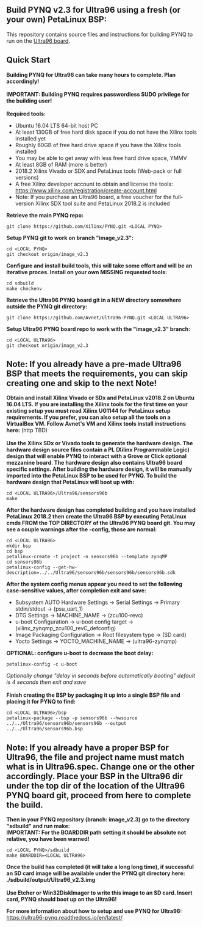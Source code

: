 ## Build PYNQ v2.3 for Ultra96 using a fresh (or your own) PetaLinux BSP:
This repository contains source files and instructions for building PYNQ to run on the 
[Ultra96 board](http://zedboard.org/product/ultra96).
## Quick Start
**Building PYNQ for Ultra96 can take many hours to complete.  Plan accordingly!**\
\
**IMPORTANT: Building PYNQ requires passwordless SUDO privilege for the building user!**\
\
**Required tools:**
* Ubuntu 16.04 LTS 64-bit host PC
* At least 130GB of free hard disk space if you do not have the Xilinx tools installed yet
* Roughly 60GB of free hard drive space if you have the Xilinx tools installed
* You may be able to get away with less free hard drive space, YMMV
* At least 8GB of RAM (more is better)
* 2018.2 Xilinx Vivado or SDX and PetaLinux tools (Web-pack or full versions)
* A free Xilinx developer account to obtain and license the tools: https://www.xilinx.com/registration/create-account.html
* Note: If you purchase an Ultra96 board, a free voucher for the full-version Xilinx SDX tool suite and PetaLinux 2018.2 is included

**Retrieve the main PYNQ repo:**
```shell
git clone https://github.com/Xilinx/PYNQ.git <LOCAL PYNQ>
```
**Setup PYNQ git to work on branch "image_v2.3":**
```shell
cd <LOCAL PYNQ>
git checkout origin/image_v2.3
```
**Configure and install build tools, this will take some effort and will be an iterative proces. Install on your own MISSING requested tools:**
```shell
cd sdbuild
make checkenv
```
**Retrieve the Ultra96 PYNQ board git in a NEW directory somewhere outside the PYNQ git directory:**
```shell
git clone https://github.com/Avnet/Ultra96-PYNQ.git <LOCAL ULTRA96>
```
**Setup Ultra96 PYNQ board repo to work with the "image_v2.3" branch:**
```shell
cd <LOCAL ULTRA96>
git checkout origin/image_v2.3
```
## Note: If you already have a pre-made Ultra96 BSP that meets the requirements, you can skip creating one and skip to the next Note!

**Obtain and install Xilinx Vivado or SDx and PetaLinux v2018.2 on Ubuntu 16.04 LTS. If you are installing the Xilinx tools for the first time on your existing setup you must read Xilinx UG1144 for PetaLinux setup requirements.  If you prefer, you can also setup all the tools on a VirtualBox VM.  Follow Avnet's VM and Xilinx tools install instructions here:** (http TBD)
\
\
**Use the Xilinx SDx or Vivado tools to generate the hardware design.  The hardware design source files contain a PL (Xilinx Programmable Logic) design that will enable PYNQ to interact with a Grove or Click optional mezzanine board.  The hardware design also contains Ultra96 board specific settings.  After building the hardware design, it will be manually imported into the PetaLinux BSP to be used for PYNQ.  To build the hardware design that PetaLinux will boot up with:**
```shell
cd <LOCAL ULTRA96>/Ultra96/sensors96b
make
```
**After the hardware design has completed building and you have installed PetaLinux 2018.2 then create the Ultra96 BSP by executing PetaLinux cmds FROM the TOP DIRECTORY of the Ultra96 PYNQ board git. You may see a couple warnings after the -config, those are normal:**
```shell
cd <LOCAL ULTRA96>
mkdir bsp
cd bsp
petalinux-create -t project -n sensors96b --template zynqMP
cd sensors96b
petalinux-config --get-hw-description=../../Ultra96/sensors96b/sensors96b/sensors96b.sdk
```
**After the system config menus appear you need to set the following case-sensitive values, after completion exit and save:**
* Subsystem AUTO Hardware Settings → Serial Settings → Primary stdin/stdout → (psu_uart_1)
* DTG Settings → MACHINE_NAME → (zcu100-revc)
* u-boot Configuration → u-boot config target → (xilinx_zynqmp_zcu100_revC_defconfig)
* Image Packaging Configuration → Root filesystem type → (SD card)
* Yocto Settings → YOCTO_MACHINE_NAME → (ultra96-zynqmp)

**OPTIONAL: configure u-boot to decrease the boot delay:**
```shell
petalinux-config -c u-boot
```
*Optionally change "delay in seconds before automatically booting" default is 4 seconds then exit and save*\
\
**Finish creating the BSP by packaging it up into a single BSP file and placing it for PYNQ to find:**
```shell
cd <LOCAL ULTRA96>/bsp
petalinux-package --bsp -p sensors96b --hwsource ../../Ultra96/sensors96b/sensors96b --output ../../Ultra96/sensors96b.bsp
```
## Note: If you already have a proper BSP for Ultra96, the file and project name must match what is in Ultra96.spec.  Change one or the other accordingly. Place your BSP in the Ultra96 dir under the top dir of the location of the Ultra96 PYNQ board git, proceed from here to complete the build.

**Then in your PYNQ repository (branch: image_v2.3) go to the directory "sdbuild" and run make:**\
**IMPORTANT: For the BOARDDIR path setting it should be absolute not relative, you have been warned!**
```shell
cd <LOCAL PYNQ>/sdbuild
make BOARDDIR=<LOCAL ULTRA96>
```
**Once the build has completed (it will take a long long time), if successful an SD card image will be available under the PYNQ git directory here: ./sdbuild/output/Ultra96_v2.3.img**
\
\
**Use Etcher or Win32DiskImager to write this image to an SD card.  Insert card, PYNQ should boot up on the Ultra96!**

**For more information about how to setup and use PYNQ for Ultra96:** https://ultra96-pynq.readthedocs.io/en/latest/
